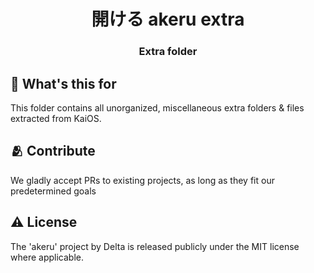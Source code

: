 <h1 align="center">
  開ける akeru extra
</h1>
<h3 align="center">
Extra folder
</p>

## 📖 What's this for

This folder contains all unorganized, miscellaneous extra folders & files extracted from KaiOS.

## 🫂 Contribute

We gladly accept PRs to existing projects, as long as they fit our predetermined goals

## ⚠️ License

The 'akeru' project by Delta is released publicly under the MIT license where applicable.